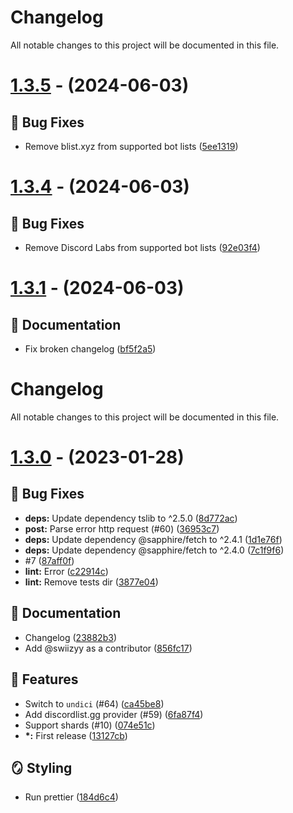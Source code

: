 # Changelog
All notable changes to this project will be documented in this file.

# [1.3.5](https://github.com/swiizyy/sapphire-plugin-botlist/compare/v1.3.4...v1.3.5) - (2024-06-03)

## 🐛 Bug Fixes

- Remove blist.xyz from supported bot lists ([5ee1319](https://github.com/swiizyy/sapphire-plugin-botlist/commit/5ee13197dfe5a050d1992c54068267bd9a2fd14f))

# [1.3.4](https://github.com/swiizyy/sapphire-plugin-botlist/compare/v1.3.3...v1.3.4) - (2024-06-03)

## 🐛 Bug Fixes

- Remove Discord Labs from supported bot lists ([92e03f4](https://github.com/swiizyy/sapphire-plugin-botlist/commit/92e03f4f4335a4451474be49a62ec9c2f54a6671))

# [1.3.1](https://github.com/swiizyy/sapphire-plugin-botlist/compare/v1.3.0...v1.3.1) - (2024-06-03)

## 📝 Documentation

- Fix broken changelog ([bf5f2a5](https://github.com/swiizyy/sapphire-plugin-botlist/commit/bf5f2a58d02d8c56fd19af866f1dfba678ba5b8d))

# Changelog

All notable changes to this project will be documented in this file.

# [1.3.0](https://github.com/swiizyy/sapphire-plugin-botlist/tree/v1.3.0) - (2023-01-28)

## 🐛 Bug Fixes

-   **deps:** Update dependency tslib to ^2.5.0 ([8d772ac](https://github.com/swiizyy/sapphire-plugin-botlist/commit/8d772ac2a9c22ef0e63f99802fd00538e75814e6))
-   **post:** Parse error http request (#60) ([36953c7](https://github.com/swiizyy/sapphire-plugin-botlist/commit/36953c7c93e4924c80a1a040b991bf46b9c0e21e))
-   **deps:** Update dependency @sapphire/fetch to ^2.4.1 ([1d1e76f](https://github.com/swiizyy/sapphire-plugin-botlist/commit/1d1e76fa9587526c0896961a1a2114fc2f59f0db))
-   **deps:** Update dependency @sapphire/fetch to ^2.4.0 ([7c1f9f6](https://github.com/swiizyy/sapphire-plugin-botlist/commit/7c1f9f610039f34b5c91c04e7597c69451c906ac))
-   #7 ([87aff0f](https://github.com/swiizyy/sapphire-plugin-botlist/commit/87aff0f0b932b492dc165e3e1c997bccbfe462b3))
-   **lint:** Error ([c22914c](https://github.com/swiizyy/sapphire-plugin-botlist/commit/c22914c82f3721831bcd9638252a56d24a51295b))
-   **lint:** Remove tests dir ([3877e04](https://github.com/swiizyy/sapphire-plugin-botlist/commit/3877e046273e194f0c4fc06461517c77df5576b0))

## 📝 Documentation

-   Changelog ([23882b3](https://github.com/swiizyy/sapphire-plugin-botlist/commit/23882b3f8dcfab76dc0046f4e663fd2de01d8fcf))
-   Add @swiizyy as a contributor ([856fc17](https://github.com/swiizyy/sapphire-plugin-botlist/commit/856fc17649421e122bc9fcc67f31781ae0bfa2c2))

## 🚀 Features

-   Switch to `undici` (#64) ([ca45be8](https://github.com/swiizyy/sapphire-plugin-botlist/commit/ca45be808ed04d131feefef0eeb12211cd41684e))
-   Add discordlist.gg provider (#59) ([6fa87f4](https://github.com/swiizyy/sapphire-plugin-botlist/commit/6fa87f4fc900ac6e1a45407a5145537f8b84c7a0))
-   Support shards (#10) ([074e51c](https://github.com/swiizyy/sapphire-plugin-botlist/commit/074e51ca6bd67137c1454b4daf16619f9431f6fe))
-   **\*:** First release ([13127cb](https://github.com/swiizyy/sapphire-plugin-botlist/commit/13127cbbff4d69a98189086b258841f4095c5962))

## 🪞 Styling

-   Run prettier ([184d6c4](https://github.com/swiizyy/sapphire-plugin-botlist/commit/184d6c4c60806ce5e1438eafd2c3ee5b41b3c855))
